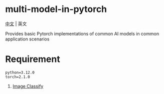 # multi-model-in-pytorch

[中文](README_cn.md) | 英文

Provides basic Pytorch implementations of common AI models in common application scenarios

# Requirement

```
python=3.12.0
torch=2.1.0
```

1. [Image Classify](image_classify/README.md)
